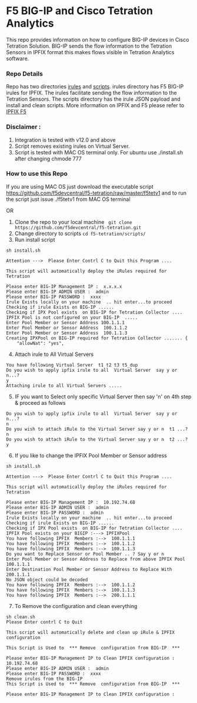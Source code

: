 # F5 BIG-IP and Cisco Tetration Analytics
This repo provides information on how to configure BIG-IP devices in Cisco Tetration Solution. BIG-IP sends the flow information to the Tetration Sensors in IPFIX format this makes flows visible in Tetration Analytics software.

### Repo Details
Repo has two directories [irules](https://github.com/f5devcentral/f5-tetration/tree/master/irules/) and [scripts](https://github.com/f5devcentral/f5-tetration/tree/master/scripts). irules directory has  F5 BIG-IP irules for IPFIX. The irules facilitate sending the flow information to the Tetration Sensors. The scripts directory has the irule JSON payload and install and clean scripts. More information on IPFIX and F5 please refer to [IPFIX F5](https://support.f5.com/kb/en-us/products/big-ip_ltm/manuals/product/bigip-external-monitoring-implementations-12-0-0/13.html)

### Disclaimer : 
1. Integration is tested with v12.0 and above
2. Script removes existing irules on Virtual Server.
3. Script is tested with MAC OS terminal only. For ubuntu use ./install.sh after changing chmode 777


### How to use this Repo  

If you are using MAC OS just download the executable script https://github.com/f5devcentral/f5-tetration/raw/master/f5tetv1
and to run the script just issue ./f5tetv1  from MAC OS terminal

OR


1. Clone the repo to your local machine
` git clone https://github.com/f5devcentral/f5-tetration.git`
2. Change directory to scripts
`cd f5-tetration/scripts/`
3. Run install script
```
sh install.sh

Attention --->  Please Enter Contrl C to Quit this Program ....

This script will automatically deploy the iRules required for Tetration  

Please enter BIG-IP Management IP :  x.x.x.x
Please enter BIG-IP ADMIN USER :  admin
Please enter BIG-IP PASSWORD :  xxxx
Irule Exists locally on your machine  .. hit enter...to proceed
Checking if irule Exists on BIG-IP ......
Checking if IPX Pool exists  on BIG-IP for Tetration Collector ....
IPFIX Pool is not configured on your BIG-IP  .....
Enter Pool Member or Sensor Address 100.1.1.1
Enter Pool Member or Sensor Address  100.1.1.2
Enter Pool Member or Sensor Address  100.1.1.3
Creating IPXPool on BIG-IP required for Tetration Collector ....... {
    "allowNat": "yes",
```
4. Attach irule to All Virtual Servers
```
You have following Virtual Server  t1 t2 t3 t5_dup
Do you wish to apply ipfix irule to all  Virtual Server  say y or n...?
y
Attaching irule to all Virtual Servers .....
```
5. IF you want to Select only specific Virtual Server then say 'n' on 4th step & proceed as follows
```You have following Virtual Server  t1 t2 t3 t5_dup
Do you wish to apply ipfix irule to all  Virtual Server  say y or n...?
n
Do you wish to attach iRule to the Virtual Server say y or n  t1 ...?
n
Do you wish to attach iRule to the Virtual Server say y or n  t2 ...?
y
```
6. If you like to change the IPFIX Pool Member or Sensor address
```
sh install.sh

Attention --->  Please Enter Contrl C to Quit this Program ....

This script will automatically deploy the iRules required for Tetration  

Please enter BIG-IP Management IP :  10.192.74.68
Please enter BIG-IP ADMIN USER :  admin
Please enter BIG-IP PASSWORD :  admin
Irule Exists locally on your machine  .. hit enter...to proceed
Checking if irule Exists on BIG-IP ......
Checking if IPX Pool exists  on BIG-IP for Tetration Collector ....
IPFIX Pool exists on your BIGIP :---> IPFIXPool
You have following IPFIX  Members :-->  100.1.1.1
You have following IPFIX  Members :-->  100.1.1.2
You have following IPFIX  Members :-->  100.1.1.3
Do you want to Replace Sensor or Pool Member .. ? Say y or n   
Enter Pool Member or Sensor Address to Replace from above IPFIX Pool  100.1.1.1
Enter Destination Pool Member or Sensor Address to Replace With  200.1.1.1
No JSON object could be decoded
You have following IPFIX  Members :-->  100.1.1.2
You have following IPFIX  Members :-->  100.1.1.3
You have following IPFIX  Members :-->  200.1.1.1
```
7. To Remove the configuration and clean everything
```
sh clean.sh
Please Enter contrl C to Quit

This script will automatically delete and clean up iRule & IPFIX configuration

This Script is Used to  *** Remove  configuration from BIG-IP  ***  

Please enter BIG-IP Management IP to Clean IPFIX configuration :  10.192.74.68
Please enter BIG-IP ADMIN USER :  admin
Please enter BIG-IP PASSWORD :  xxxx
Remove irules from the BIG-IP
This Script is Used to  *** Remove  configuration from BIG-IP  ***  

Please enter BIG-IP Management IP to Clean IPFIX configuration :  

```
